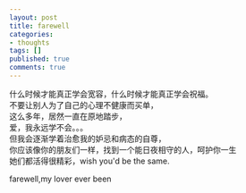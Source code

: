 ```yaml
---
layout: post
title: farewell
categories:
- thoughts
tags: []
published: true
comments: true
---
```

<p>什么时候才能真正学会宽容，什么时候才能真正学会祝福。<br />
不要让别人为了自己的心理不健康而买单，<br />
这么多年，居然一直在原地踏步，<br />
爱，我永远学不会。。。<br />
但我会逐渐学着治愈我的妒忌和病态的自尊，<br />
你应该像你的朋友们一样，找到一个能日夜相守的人，呵护你一生<br />
她们都活得很精彩，wish you'd be the same.</p>

<p>farewell,my lover ever been</p>
